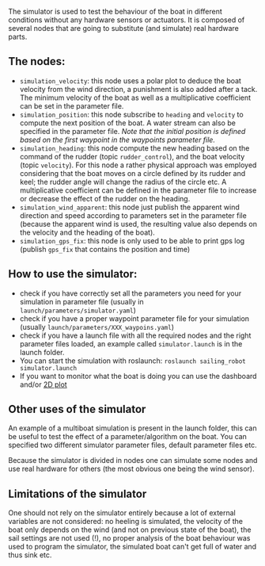 The simulator is used to test the behaviour of the boat in different conditions without any hardware sensors or actuators. It is composed of several nodes that are going to substitute (and simulate) real hardware parts.

## The nodes:
- `simulation_velocity`: this node uses a polar plot to deduce the boat velocity from the wind direction, a punishment is also added after a tack. The minimum velocity of the boat as well as a multiplicative coefficient can be set in the parameter file.
- `simulation_position`: this node subscribe to `heading` and `velocity` to compute the next position of the boat. A water stream can also be specified in the parameter file. 
_Note that the initial position is defined based on the first waypoint in the waypoints parameter file._
- `simulation_heading`: this node compute the new heading based on the command of the rudder (topic `rudder_control`), and the boat velocity (topic `velocity`). For this node a rather physical approach was employed considering that the boat moves on a circle defined by its rudder and keel; the rudder angle will change the radius of the circle etc. A multiplicative coefficient can be defined in the parameter file to increase or decrease the effect of the rudder on the heading.
- `simulation_wind_apparent`: this node just publish the apparent wind direction and speed according to parameters set in the parameter file (because the apparent wind is used, the resulting value also depends on the velocity and the heading of the boat).
- `simulation_gps_fix`: this node is only used to be able to print gps log (publish `gps_fix` that contains the position and time)

## How to use the simulator:
- check if you have correctly set all the parameters you need for your simulation in parameter file (usually in `launch/parameters/simulator.yaml`)
- check if you have a proper waypoint parameter file for your simulation (usually `launch/parameters/XXX_waypoins.yaml`)
- check if you have a launch file with all the required nodes and the right parameter files loaded, an example called `simulator.launch` is in the launch folder.
- You can start the simulation with roslaunch: `roslaunch sailing_robot simulator.launch`
- If you want to monitor what the boat is doing you can use the dashboard and/or [2D plot](2D-plot-of-the-boat)

## Other uses of the simulator
An example of a multiboat simulation is present in the launch folder, this can be useful to test the effect of a parameter/algorithm on the boat. You can specified two different simulator parameter files, default parameter files etc.

Because the simulator is divided in nodes one can simulate some nodes and use real hardware for others (the most obvious one being the wind sensor).

## Limitations of the simulator
One should not rely on the simulator entirely because a lot of external variables are not considered: no heeling is simulated, the velocity of the boat only depends on the wind (and not on previous state of the boat), the sail settings are not used (!), no proper analysis of the boat behaviour was used to program the simulator, the simulated boat can't get full of water and thus sink etc.